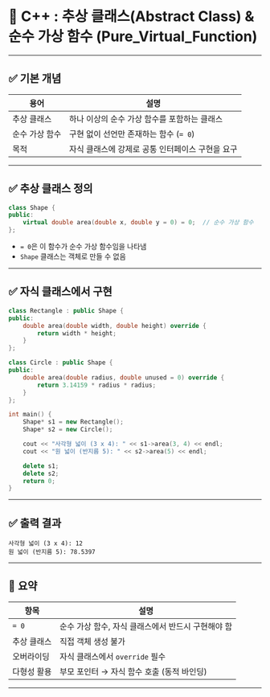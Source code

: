 # 🧩 C++ : 추상 클래스(Abstract Class) & 순수 가상 함수 (Pure_Virtual_Function)

---

## ✅ 기본 개념

| 용어 | 설명 |
|------|------|
| 추상 클래스 | 하나 이상의 순수 가상 함수를 포함하는 클래스 |
| 순수 가상 함수 | 구현 없이 선언만 존재하는 함수 (`= 0`) |
| 목적 | 자식 클래스에 강제로 공통 인터페이스 구현을 요구 |

---

## ✅ 추상 클래스 정의

```cpp
class Shape {
public:
    virtual double area(double x, double y = 0) = 0;  // 순수 가상 함수
};
```

- `= 0`은 이 함수가 순수 가상 함수임을 나타냄
- `Shape` 클래스는 객체로 만들 수 없음

---

## ✅ 자식 클래스에서 구현

```cpp
class Rectangle : public Shape {
public:
    double area(double width, double height) override {
        return width * height;
    }
};

class Circle : public Shape {
public:
    double area(double radius, double unused = 0) override {
        return 3.14159 * radius * radius;
    }
};

int main() {
    Shape* s1 = new Rectangle();
    Shape* s2 = new Circle();

    cout << "사각형 넓이 (3 x 4): " << s1->area(3, 4) << endl;
    cout << "원 넓이 (반지름 5): " << s2->area(5) << endl;

    delete s1;
    delete s2;
    return 0;
}
```

---

## ✅ 출력 결과

```
사각형 넓이 (3 x 4): 12
원 넓이 (반지름 5): 78.5397
```

---

## 🧠  요약

| 항목 | 설명 |
|------|------|
| `= 0` | 순수 가상 함수, 자식 클래스에서 반드시 구현해야 함 |
| 추상 클래스 | 직접 객체 생성 불가 |
| 오버라이딩 | 자식 클래스에서 `override` 필수 |
| 다형성 활용 | 부모 포인터 → 자식 함수 호출 (동적 바인딩) |

---

